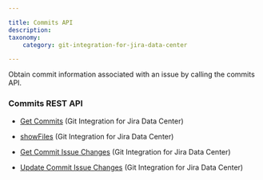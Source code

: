 ```yaml
---

title: Commits API
description:
taxonomy:
    category: git-integration-for-jira-data-center

---
```

Obtain commit information associated with an issue by calling the commits API.

### Commits REST API

*   [Get Commits](/git-integration-for-jira-self-managed/Get-Commits) (Git Integration for Jira Data Center)

*   [showFiles](/git-integration-for-jira-self-managed/showFiles) (Git Integration for Jira Data Center)

*   [Get Commit Issue Changes](/git-integration-for-jira-self-managed/get-commit-issue-changes/) (Git Integration for Jira Data Center)

*   [Update Commit Issue Changes](/git-integration-for-jira-self-managed/update-commit-issue-changes/) (Git Integration for Jira Data Center)